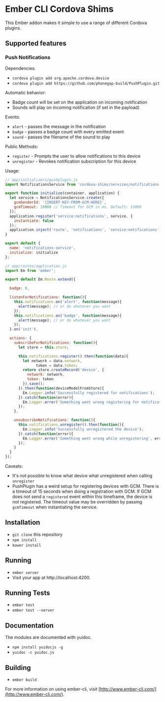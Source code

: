 # Ember CLI Cordova Shims

This Ember addon makes it simple to use a range of different Cordova plugins.

## Supported features

### Push Notifications

Dependencies:

* `cordova plugin add org.apache.cordova.device`
* `cordova plugin add https://github.com/phonegap-build/PushPlugin.git`

Automatic behavior:

* Badge count will be set on the application on incoming notification
* Sounds will play on incoming notification (if set in the payload)

Events:

* `alert` - passes the message in the notification
* `badge` - passes a badge count with every emitted event
* `sound` - passes the filename of the sound to play

Public Methods:

* `register` - Prompts the user to allow notifications to this device
* `unregister` - Revokes notification subscription for this device

Usage:

```javascript
// app/initializers/pushplugin.js
import NotificationsService from 'cordova-shims/services/notifications';

export function initialize(container, application) {
  let service = NotificationsService.create({
    gcmSenderId: '{INSERT-KEY-FROM-GCM-HERE}',
    gcmTimeout: 10000 // Timeout for GCM in ms. Default: 15000
  });
  application.register('service:notifications', service, {
    instantiate: false
  });
  application.inject('route', 'notifications', 'service:notifications');
}

export default {
  name: 'notifications-service',
  initialize: initialize
};
```

```javascript
// app/routes/application.js
import Em from 'ember';

export default Em.Route.extend({

  badge: 0,

  listenForNotifications: function(){
    this.notifications.on('alert', function(message){
      alert(message); // or do whatever you want
    });
    this.notifications.on('badge', function(message){
      alert(message); // or do whatever you want
    });
  }.on('init'),

  actions: {
    subscribeForNotifications: function(){
      let store = this.store;

      this.notifications.register().then(function(data){
        let network = data.network,
              token = data.token;
        return store.createRecord('device', {
          network: network,
          token: token
        }).save();
      }).then(function(deviceModelFromStore){
        Em.Logger.info('Successfully registered for notifications');
      }).catch(function(error){
        Em.Logger.error('Something went wrong registering for notifications', error);
      });
    },

    unsubscribeNotifications: function(){
      this.notifications.unregister().then(function(){
        Em.Logger.info('Successfully unregistered the device');
      }).catch(function(error){
        Em.Logger.error('Something went wrong while unregistering', error);
      });
    }
  }
});
```

Caveats:

* It's not possible to know what device what unregistered when calling `unregister`
* PushPlugin has a weird setup for registering devices with GCM. There is a timeout
of 15 seconds when doing a registration with GCM. If GCM does not send a `registered`
event within this timeframe, the device is not registered. The timeout value may be
overridden by passing `gcmTimeout` when instantiating the service.

## Installation

* `git clone` this repository
* `npm install`
* `bower install`

## Running

* `ember server`
* Visit your app at http://localhost:4200.

## Running Tests

* `ember test`
* `ember test --server`

## Documentation

The modules are documented with yuidoc.

* `npm install yuidocjs -g`
* `yuidoc -c yuidoc.js`

## Building

* `ember build`

For more information on using ember-cli, visit [http://www.ember-cli.com/](http://www.ember-cli.com/).
